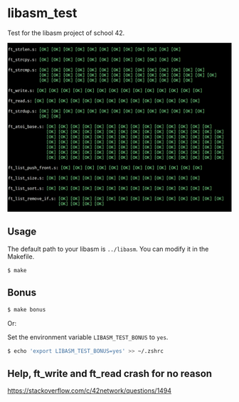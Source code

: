 # libasm\_test

Test for the libasm project of school 42.

![example\_screenshot](./screenshot.png)

## Usage

The default path to your libasm is `../libasm`. You can modify it in the Makefile.

```sh
$ make
```

## Bonus

```sh
$ make bonus
```

Or:

Set the environment variable `LIBASM_TEST_BONUS` to `yes`.
```sh
$ echo 'export LIBASM_TEST_BONUS=yes' >> ~/.zshrc
```

## Help, ft\_write and ft\_read crash for no reason

<https://stackoverflow.com/c/42network/questions/1494>
